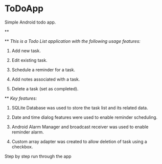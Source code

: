 ToDoApp
=======

Simple Android todo app.

**


** *This is a Todo List application with the following usage features:*

1) Add new task.

2) Edit existing task.

3) Schedule a reminder for a task.

4) Add notes associated with a task.

5) Delete a task (set as completed).


** *Key features:*

1) SQLite Database was used to store the task list and its related data.

2) Date and time dialog features were used to enable reminder scheduling.

3) Android Alarm Manager and broadcast receiver was used to enable reminder alarm.

4) Custom array adapter was created to allow deletion of task using a checkbox.

Step by step run through the app
